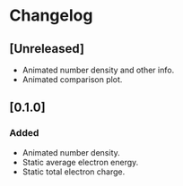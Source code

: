 # Changelog

## [Unreleased]
- Animated number density and other info.
- Animated comparison plot.

## [0.1.0]
### Added
- Animated number density.
- Static average electron energy.
- Static total electron charge.